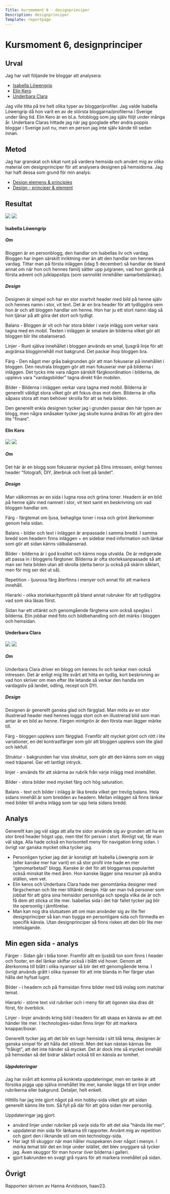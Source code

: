 ```yaml
---
Title: kursmoment 6 - designprinciper
Description: designprinciper
Template: reportpage
---
```


Kursmoment 6, designprinciper
===============

Urval
------------

Jag har valt följande tre bloggar att analysera:
* [Isabella Löwengrip](https://damernasvarld.expressen.se/blogg/isabellalowengrip/)
* [Elin Kero](https://elinkero.se/senaste/)
* [Underbara Clara](https://underbaraclaras.se/)

Jag ville titta på tre helt olika typer av bloggar/profiler. Jag valde Isabella Löwengrip då hon varit en av de största bloggarna/profilerna i Sverige under lång tid. Elin Kero är en bl.a. fotoblogg som jag själv följt under många år. Underbara Claras hittade jag när jag googlade efter andra poppis bloggar i Sverige just nu, men en person jag inte själv kände till sedan innan.

Metod
-----------
Jag har granskat och kikat runt på vardera hemsida och använt mig av olika material om designprinciper för att analysera designen på hemsidorna. Jag har haft dessa som grund för min analys:

* [Design elemens & principles](https://www.canva.com/learn/design-elements-principles/)
* [Design - principer & element](https://www.youtube.com/playlist?list=PLKtP9l5q3ce-oz7aoBkk-oEn4xzGbtqxU)

Resultat
-----------
<div class="blog-div">
<img src="%base_url%/image/kmom06/isabella1.png">
<img src="%base_url%/image/kmom06/isabella2.png">
</div>

#### Isabella Löwengrip
##### Om
Bloggen är en personblogg, den handlar om Isabellas liv och vardag. Bloggen har ingen särskilt inriktning mer än att den handlar om hennes vardag. Tittar man på första inläggen (idag 5 december) så handlar de bland annat om när hon och hennes familj sätter upp julgranen, vad hon gjorde på första advent och julklappstips (som sannolikt innehåller samarbetslänkar).

##### Design
Designen är simpel och har en stor svartvit header med bild på henne själv och hennes namn i stor, vit text. Det är en bra header för att tydliggöra vem hon är och att bloggen handlar om henne. Hon har ju ett stort namn idag så hon tjänar på att göra det stort och tydligt. 

Balans - Bloggen är vit och har stora bilder i varje inlägg som verkar vara tagna med en mobil. Texten i inläggen är smalare än bilderna vilket gör att bloggen blir lite obalanserad. 

Linjer - Runt själva innehållet i bloggen används en smal, ljusgrå linje för att avgränsa blogginnehåll mot bakgrund. Det packar ihop bloggen bra.

Färg - Den något mer gråa bakgrunden gör att man fokuserar på innehållet i bloggen. Den neutrala bloggen gör att man fokuserar mer på bilderna i inläggen. Det tycks inte vara någon särskilt färgkoordination i bilderna, de upplevs vara "vardagsbilder" tagna direkt från mobilen. 

Bilder - Bilderna i inläggen verkar vara tagna med mobil. Bilderna är generellt väldigt stora vilket gör att fokus dras mot dem. Bilderna är ofta såpass stora att man behöver skrolla för att se hela bilden. 

Den generellt enkla designen tycker jag i grunden passar den här typen av blogg, men några småsaker tycker jag skulle kunna ändras för att göra den lite "finare".

#### Elin Kero
<div class="blog-div">
<img src="%base_url%/image/kmom06/elin1.png">
<img src="%base_url%/image/kmom06/elin2.png">
</div>

##### Om
Det här är en blogg som fokuserar mycket på Elins intressen, enligt hennes header "fotografi, DIY, återbruk och livet på landet". 

##### Design
Man välkomnas av en sida i lugna rosa och gröna toner. Headern är en bild på henne själv med namnet i stor, vit text samt en beskrivning om vad bloggen handlar om.

Färg - färgtemat om ljusa, behagliga toner i rosa och grönt återkommer genom hela sidan. 

Balans - bilder och text i inläggen är anpassade i samma bredd. I samma bredd som headern finns inläggen + en sidebar med information och länkar som gör att sidan känns välbalanserad. 

Bilder - bilderna är i god kvalitet och känns noga utvalda. De är redigerade att passa in i bloggens färgtoner. Bilderna är ofta storleksanpassade så att man ser hela bilden utan att skrolla (detta beror ju också på skärm såklart, men för mig ser det ut så).

Repetition - ljusrosa färg återfinns i menyer och annat för att markera innehåll. 

Hierarki - olika storlekar/typsnitt på bland annat rubruker för att tydliggöra vad som ska läsas först. 

Sidan har ett uttänkt och genomgående färgtema som också speglas i bilderna. Elin jobbar med foto och bildbehandling och det märks i bloggen och hemsidan.

#### Underbara Clara
<div class="blog-div">
<img src="%base_url%/image/kmom06/clara1.png">
<img src="%base_url%/image/kmom06/clara2.png">
</div>

##### Om
Underbara Clara driver en blogg om hennes liv och tankar men också intressen. Det är enligt mig lite svårt att hitta en tydlig, kort beskrivning av vad hon skriver om men efter lite letande så verkar den handla om vardagsliv på landet, odling, recept och DYI. 

##### Design
Designen är generellt ganska glad och färgglad. Man möts av en stor illustrerad header med hennes logga stort och en illustrerad bild som man antar är en bild av henne. Färgen mintgrön är den första man lägger märke till.

Färg - bloggen upplevs som färgglad. Framför allt mycket grönt och rött i lite variationer, en del kontrastfärger som gör att bloggen upplevs som lite glad och lekfull. 

Struktur - bakgrunden har viss struktur, som gör att den känns som en vägg med träpanel. Ger ett lantligt intryck. 

linjer - används för att skärma av rubrik från varje inlägg med innehållet. 

Bilder - stora bilder med mycket färg och hög saturation. 

Balans - text och bilder i inlägg är lika breda vilket ger trevlig balans. Hela sidans innehåll är som bredden av headern. Mellan inläggen så finns länkar med bilder till andra inlägg som tar upp hela sidans bredd. 

Analys
---------
Generellt kan jag väl säga att alla tre sidor använde sig av grunden att ha en stor bred header högst upp, men titel för person i stort. Rimligt val, får man väl säga. Alla hade också en horisontell meny för navigation kring sidan. I övrigt var ganska mycket olika tycker jag.
- Personligen tycker jag det är konstigt att Isabella Löwengrip som är (eller kanske mer har varit) en så stor profil inte hade en mer "genomarbetad" blogg. Kanske är det för att bloggarnas popularitet också minskat lite med åren. Hon kanske lägger sina resurser på andra ställen, vem vet.
- Elin keros och Underbara Clara hade mer genomtänka designer med färgscheman och lite mer tilltänkt design. Här ser man två personer som jobbat för att göra sina hemsidor personliga och spegla vilka de är och få dem att sticka ut lite mer. Isabellas sida i det här fallet tycker jag blir lite opersonlig i jämförelse. 
- Man kan nog dra slutsatsen att om man använder sig av lite fler designprinciper så kan man bygga en personligare sida och förmedla en specifik känsla. Utan designprinciper så finns risken att den blir lite mer intetsägande. 

Min egen sida - analys
-----------
Färger - Sidan går i blåa toner. Framför allt en ljusblå ton som finns i header och footer, en del länkar skiftar också i blått vid hover. Genom att återkomma till blått i olika nyanser så blir det ett genomgående tema. I övrigt används grått i olika nyanser för att inte blanda in fler färger utan hålla det hyfsat lugnt.

Bilder - i headern och på framsidan finns bilder med blå inslag som matchar temat.

Hierarki - större text vid rubriker och i meny för att ögonen ska dras dit först, för överblick. 

Linjer - linjer används kring bild i headern för att skapa en känsla av att det händer lite mer. I technologies-sidan finns linjer för att markera knappar/boxar. 

Generellt tycker jag att det blir en lugn hemsida i sitt blå tema, designen är ganska simpel för att hålla det stilrent. Men det kan nästan kännas lite "tråkigt", att det inte händer så mycket. Det är dock inte så mycket innehåll på hemsidan så det bidrar såklart också till en känsla av tomhet. 

##### Uppdateringar
Jag har svårt att komma på konkreta uppdateringar, men en tanke är att försöka pigga upp själva innehållet lite mer, kanske lägga till en linje under rubrikerna eller bakgrund. Detaljer, helt enkelt.

Hittills har jag inte gjort något på min hobby-sida vilket gör att sidan generellt känns lite tom. Så fyll på där för att göra sidan mer personlig. 

Uppdateringar jag gjort:
- använd linjer under rubriker på varje sida för att det ska "hända lite mer".
- uppdaterat min sida för länkarna till rapporter. Använt mig av repetition och gjort den i liknande stil om min technology-sida.
- Har lagt till skuggor när man håller muspekaren över något i menyn. I mörka temat blir det en linje under istället, det blev snyggare så tycker jag. Även skuggor för man hovrar över bilderna i galleri.
- gjort bakrunden en svagt grå nyans för att markera innehållet på sidan. 

Övrigt
--------
Rapporten skriven av Hanna Arvidsson, haav23.